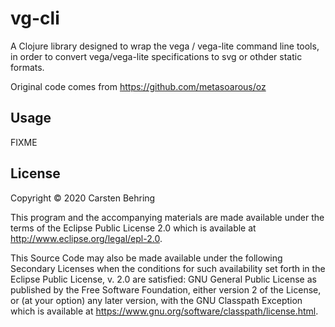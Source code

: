 # vg-cli

A Clojure library designed to wrap the vega / vega-lite command line tools,
in order to convert vega/vega-lite specifications to svg or othder static formats.

Original code comes from https://github.com/metasoarous/oz


## Usage

FIXME

## License

Copyright © 2020 Carsten Behring

This program and the accompanying materials are made available under the
terms of the Eclipse Public License 2.0 which is available at
http://www.eclipse.org/legal/epl-2.0.

This Source Code may also be made available under the following Secondary
Licenses when the conditions for such availability set forth in the Eclipse
Public License, v. 2.0 are satisfied: GNU General Public License as published by
the Free Software Foundation, either version 2 of the License, or (at your
option) any later version, with the GNU Classpath Exception which is available
at https://www.gnu.org/software/classpath/license.html.
